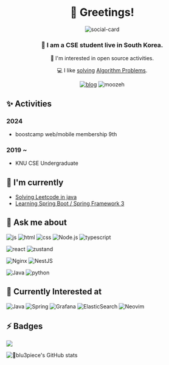 

<h1 align="center">👋 Greetings!</h1>

<!--
**johannblue/johannblue** is a ✨ _special_ ✨ repository because its `README.md` (this file) appears on your GitHub profile.

Here are some ideas to get you started:

- 🔭 I’m currently working on ...
- 🌱 I’m currently learning ...
- 👯 I’m looking to collaborate on ...
- 🤔 I’m looking for help with ...
- 💬 Ask me about ...
- 📫 How to reach me: ...
- 😄 Pronouns: ...
- ⚡ Fun fact: ...
-->

<div align="center">
  <img alt="social-card" src="https://github.com/moozeh/blog/blob/main/website/static/img/social-card.png" />
</div>

<h3 align="center">🌃 I am a CSE student live in South Korea.</h3>

<div align="center">

👥 I'm interested in open source activities.

💻 I like [solving](https://github.com/moozeh/leetcode-java) [Algorithm Problems](https://github.com/blu3piece/boj-solution).
  
<a href="https://blog.moozeh.org">![blog](https://img.shields.io/badge/blog-active-green)</a>
<img src="https://komarev.com/ghpvc/?username=moozeh&label=Profile%20views&color=cbece4&style=flat" alt="moozeh" />

</div>



<!--
- Although I haven't made any commits to public repositories yet, I'm eager to contribute!

- Feel free to contact me! 😁
-->
## ✨ Activities

### 2024

- boostcamp web/mobile membership 9th

### 2019 ~

- KNU CSE Undergraduate

## 🌃 I'm currently

- [Solving Leetcode in java](https://github.com/moozeh/leetcode-java)
- [Learning Spring Boot / Spring Framework 3](https://github.com/moozeh/spring-boot-tutorial)

## 💬 Ask me about

![js](https://img.shields.io/badge/JavaScript-F7DF1E?style=for-the-badge&logo=JavaScript&logoColor=white)
![html](https://img.shields.io/badge/HTML-239120?style=for-the-badge&logo=html5&logoColor=white)
![css](https://img.shields.io/badge/CSS-239120?&style=for-the-badge&logo=css3&logoColor=white)
![Node.js](https://img.shields.io/badge/-Node.js-339933?style=for-the-badge&logo=node.js&logoColor=fff)
![typescript](https://img.shields.io/badge/TypeScript-007ACC?style=for-the-badge&logo=typescript&logoColor=white)

![react](https://img.shields.io/badge/React-20232A?style=for-the-badge&logo=react&logoColor=61DAFB)
![zustand](https://img.shields.io/badge/zustand-%2320232a.svg?style=for-the-badge&logo=react&logoColor=%2361DAFB)

![Nginx](https://img.shields.io/badge/nginx-%23009639.svg?style=for-the-badge&logo=nginx&logoColor=white)
![NestJS](https://img.shields.io/badge/nestjs-%23E0234E.svg?style=for-the-badge&logo=nestjs&logoColor=white)

![Java](https://img.shields.io/badge/java-%23ED8B00.svg?style=for-the-badge&logo=openjdk&logoColor=white)
![python](https://img.shields.io/badge/Python-14354C?style=for-the-badge&logo=python&logoColor=white)

## 🌱 Currently Interested at

![Java](https://img.shields.io/badge/java-%23ED8B00.svg?style=for-the-badge&logo=openjdk&logoColor=white)
![Spring](https://img.shields.io/badge/spring-%236DB33F.svg?style=for-the-badge&logo=spring&logoColor=white)
![Grafana](https://img.shields.io/badge/grafana-%23F46800.svg?style=for-the-badge&logo=grafana&logoColor=white)
![ElasticSearch](https://img.shields.io/badge/-ElasticSearch-005571?style=for-the-badge&logo=elasticsearch)
![Neovim](https://img.shields.io/badge/NeoVim-%2357A143.svg?&style=for-the-badge&logo=neovim&logoColor=white)

## ⚡ Badges

<img align="center" src="http://mazassumnida.wtf/api/v2/generate_badge?boj=blu3fishez">

![blu3piece's GitHub stats](https://github-readme-stats.vercel.app/api?username=moozeh&theme=dark)
